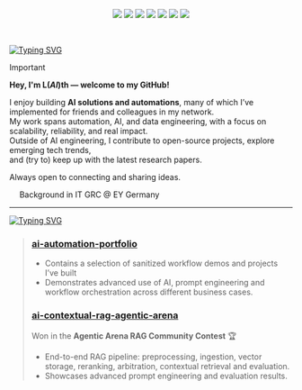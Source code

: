<p align="center">
  <img src="https://img.shields.io/badge/-AI-555555?style=for-the-badge&logoColor=white" />
  <img src="https://img.shields.io/badge/Automation-6A0DAD?style=for-the-badge&logoColor=white" />
  <img src="https://img.shields.io/badge/Workflow%20Orchestration-555555?style=for-the-badge&logoColor=white" />
  <img src="https://img.shields.io/badge/AI%20Agents-6A0DAD?style=for-the-badge&logoColor=white" />
  <img src="https://img.shields.io/badge/IT%20Compliance%20%26%20Governance-555555?style=for-the-badge&logoColor=white" />
  <img src="https://img.shields.io/badge/LLMs-6A0DAD?style=for-the-badge&logoColor=white" />
  <img src="https://komarev.com/ghpvc/?username=lysmufti&label=Profile%20views&color=blueviolet&style=for-the-badge" />
</p>  
<br>

[![Typing SVG](https://readme-typing-svg.demolab.com?font=Fira+Code&size=30&pause=1000&color=BF53F7&width=435&lines=ABOUT+ME%3A)](https://git.io/typing-svg)
> [!IMPORTANT]
> **Hey, I'm L(*AI*)th — welcome to my GitHub!**
>
> I enjoy building **AI solutions and automations**, many of which I’ve implemented for friends and colleagues in my network.  
> My work spans automation, AI, and data engineering, with a focus on scalability, reliability, and real impact.  
> Outside of AI engineering, I contribute to open-source projects, explore emerging tech trends,  
> and (try to) keep up with the latest research papers.  
>
> Always open to connecting and sharing ideas.  
> 
> <a href="https://www.linkedin.com/in/lysmufti/"><img src="https://cdn-icons-png.flaticon.com/512/174/174857.png" width="14"/></a> Background in IT GRC @ EY Germany


---

[![Typing SVG](https://readme-typing-svg.demolab.com?font=Fira+Code&size=30&pause=1000&color=F7F7F7&width=435&lines=FEAUTURED+PROJECTS%3A)](https://git.io/typing-svg)

> ### [ai-automation-portfolio](https://github.com/lysmufti/ai-automation-portfolio)  
> - Contains a selection of sanitized workflow demos and projects I’ve built
> - Demonstrates advanced use of AI, prompt engineering and workflow orchestration across different business cases.  
> ### [ai-contextual-rag-agentic-arena](https://github.com/lysmufti/ai-contextual-rag-agentic-arena)  
> Won in the **Agentic Arena RAG Community Contest** 🏆 
> - End-to-end RAG pipeline: preprocessing, ingestion, vector storage, reranking, arbitration, contextual retrieval and evaluation.   
> - Showcases advanced prompt engineering and evaluation results.  



